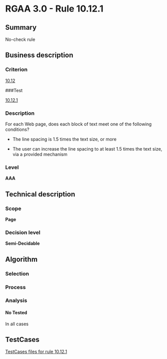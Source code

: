 # RGAA 3.0 -  Rule 10.12.1

## Summary

No-check rule

## Business description

### Criterion

[10.12](http://asqatasun.github.io/RGAA--3.0--EN/RGAA3.0_Criteria_English_version_v1.html#crit-10-12)

###Test

[10.12.1](http://asqatasun.github.io/RGAA--3.0--EN/RGAA3.0_Criteria_English_version_v1.html#test-10-12-1)

### Description
For each Web page,
    does each block of text meet one of the following
    conditions?
    <ul><li> The line spacing is 1.5 times the text size, or
   more</li>
  <li> The user can increase the line spacing
   to at least 1.5 times the text size, via a provided mechanism</li>
    </ul> 


### Level

**AAA**

## Technical description

### Scope

**Page**

### Decision level

**Semi-Decidable**

## Algorithm

### Selection

### Process

### Analysis

#### No Tested 

In all cases




##  TestCases 

[TestCases files for rule 10.12.1](https://github.com/Asqatasun/Asqatasun/tree/master/rules/rules-rgaa3.0/src/test/resources/testcases/rgaa30/Rgaa30Rule101201/) 


